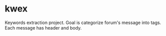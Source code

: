 kwex
====

Keywords extraction project.
Goal is categorize forum's message into tags. Each message has header and body.
